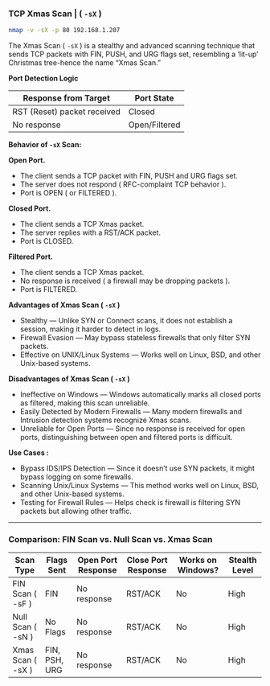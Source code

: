 ### TCP Xmas Scan | ( `-sX` )

```bash
nmap -v -sX -p 80 192.168.1.207
```

The Xmas Scan ( `-sX` ) is a stealthy and advanced scanning technique that sends TCP packets with FIN, PUSH, and URG flags set, resembling a ‘lit-up’ Christmas tree-hence the name “Xmas Scan.”

**Port Detection Logic**

| **Response from Target** | **Port State** |
| --- | --- |
| RST (Reset) packet received | Closed |
| No response | Open/Filtered |

**Behavior of `-sX` Scan:**

**Open Port.**

- The client sends a TCP packet with FIN, PUSH and URG flags set.
- The server does not respond ( RFC-complaint TCP behavior ).
- Port is OPEN ( or FILTERED ).

**Closed Port.**

- The client sends a TCP Xmas packet.
- The server replies with a RST/ACK packet.
- Port is CLOSED.

**Filtered Port.**

- The client sends a TCP Xmas packet.
- No response is received  ( a firewall may be dropping packets ).
- Port is FILTERED.

**Advantages of Xmas Scan ( `-sX` )**

- Stealthy — Unlike SYN or Connect scans, it does not establish a session, making it harder to detect in logs.
- Firewall Evasion — May bypass stateless firewalls that only filter SYN packets.
- Effective on UNIX/Linux Systems — Works well on Linux, BSD, and other Unix-based systems.

**Disadvantages of Xmas Scan ( `-sX` )**

- Ineffective on Windows — Windows automatically marks all closed ports as filtered, making this scan unreliable.
- Easily Detected by Modern Firewalls — Many modern firewalls and Intrusion detection systems recognize Xmas scans.
- Unreliable for Open Ports — Since no response is received for open ports, distinguishing between open and filtered ports is difficult.

**Use Cases :**

- Bypass IDS/IPS Detection — Since it doesn’t use SYN packets, it might bypass logging on some firewalls.
- Scanning Unix/Linux Systems — This method works well on Linux, BSD, and other Unix-based systems.
- Testing for Firewall Rules — Helps check is firewall is filtering SYN packets but allowing other traffic.

---

### Comparison: FIN Scan vs. Null Scan vs. Xmas Scan

| **Scan Type** | **Flags Sent** | **Open Port Response** | **Close Port Response** | **Works on Windows?** | **Stealth Level** |
| --- | --- | --- | --- | --- | --- |
| FIN Scan ( -sF ) | FIN | No response | RST/ACK | No | High |
| Null Scan ( -sN ) | No Flags | No response | RST/ACK | No | High |
| Xmas Scan ( -sX ) | FIN, PSH, URG | No response | RST/ACK | No | High |
